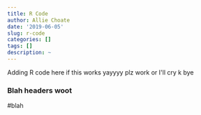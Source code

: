 ```yaml
---
title: R Code
author: Allie Choate
date: '2019-06-05'
slug: r-code
categories: []
tags: []
description: ~
---
```



Adding R code here if this works yayyyy
plz work or I'll cry k bye

### Blah headers woot

#blah

